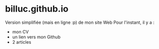 # billuc.github.io

Version simplifiée (mais en ligne :p) de mon site Web
Pour l'instant, il y a :
 - mon CV
 - un lien vers mon Github
 - 2 articles
